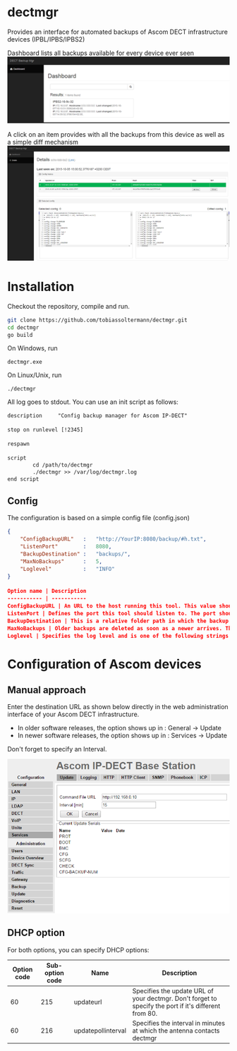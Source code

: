 # dectmgr
Provides an interface for automated backups of Ascom DECT infrastructure devices (IPBL/IPBS/IPBS2)

Dashboard lists all backups available for every device ever seen
![index](/readme/index.png)

A click on an item provides with all the backups from this device as well as a simple diff mechanism
![details](/readme/details.png)

# Installation

Checkout the repository, compile and run.

```bash
git clone https://github.com/tobiassoltermann/dectmgr.git
cd dectmgr
go build
```

On Windows, run
```
dectmgr.exe
```

On Linux/Unix, run
```
./dectmgr
```

All log goes to stdout. You can use an init script as follows:
```
description     "Config backup manager for Ascom IP-DECT"

stop on runlevel [!2345]

respawn

script
        cd /path/to/dectmgr
        ./dectmgr >> /var/log/dectmgr.log
end script
```

## Config

The configuration is based on a simple config file (config.json)
```json
{
	"ConfigBackupURL"	:	"http://YourIP:8080/backup/#h.txt",
	"ListenPort"		:	8080,
	"BackupDestination"	:	"backups/",
	"MaxNoBackups"		:	5,
	"Loglevel"			:	"INFO"
}

Option name | Description
----------- | -----------
ConfigBackupURL | An URL to the host running this tool. This value should have `/backup/#h.txt` postfixed to it. This address should be reachable by the antennas (keep an eye on the firewall rules).
ListenPort | Defines the port this tool should listen to. The port should correspond with the port specified in ConfigBackupURL.
BackupDestination | This is a relative folder path in which the backup data should be stored. The folder is created for you if it doesn't exist as soon as the first antenna is backupped.
MaxNoBackups | Older backups are deleted as soon as a newer arrives. This number specifies how many backup versions to keep.
Loglevel | Specifies the log level and is one of the following strings: "CRITICAL", "ERROR", "WARNING", "NOTICE", "INFO", "DEBUG".
```

# Configuration of Ascom devices

## Manual approach

Enter the destination URL as shown below directly in the web administration interface of your Ascom DECT infrastructure.
* In older software releases, the option shows up in : General -> Update
* In newer software releases, the option shows up in : Services -> Update

Don't forget to specify an Interval.

![index](/readme/ascom.png)

## DHCP option

For both options, you can specify DHCP options:

Option code | Sub-option code | Name | Description
----------- | --------------- | ---- | -----------
60 | 215 | updateurl | Specifies the update URL of your dectmgr. Don't forget to specify the port if it's different from 80.
60 | 216 | updatepollinterval | Specifies the interval in minutes at which the antenna contacts dectmgr
